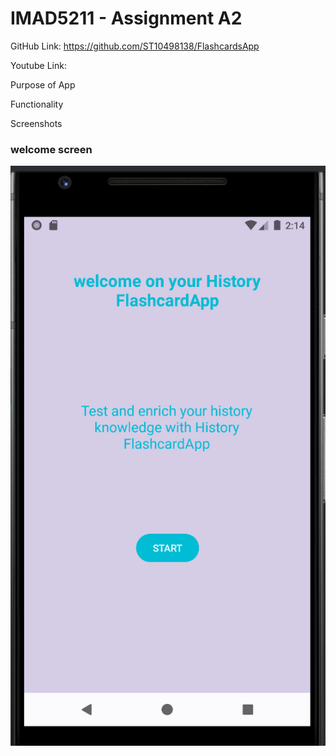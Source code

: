 # IMAD5211 - Assignment A2

GitHub Link:
https://github.com/ST10498138/FlashcardsApp

Youtube Link:

Purpose of App

Functionality

Screenshots
### welcome screen 
![welcome screen](<Screenshot 2025-05-19 141512.png>)



